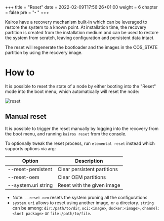 +++
title = "Reset"
date = 2022-02-09T17:56:26+01:00
weight = 6
chapter = false
pre = "<b>- </b>"
+++

Kairos have a recovery mechanism built-in which can be leveraged to restore the system to a known point. At installation time, the recovery partition is created from the installation medium and can be used to restore the system from scratch, leaving configuration and persistent data intact.

The reset will regenerate the bootloader and the images in the COS_STATE partition by using the recovery image.

# How to

It is possible to reset the state of a node by either booting into the "Reset" mode into the boot menu, which automatically will reset the node:

![reset](https://user-images.githubusercontent.com/2420543/191941281-573e2bed-f66c-48db-8c46-e8034417539e.gif?classes=border,shadow)

## Manual reset

It is possible to trigger the reset manually by logging into the recovery from the boot menu, and running `kairos reset` from the console.

To optionally tweak the reset process, run `elemental reset` instead which supports options via arg:

| Option              	| Description                 	|
|---------------------	|-----------------------------	|
| --reset-persistent  	| Clear persistent partitions 	|
| --reset-oem         	| Clear OEM partitions        	|
| --system.uri string 	| Reset with the given image  	|

- Note: `--reset-oem` resets the system pruning all the configurations
- `system.uri` allows to reset using another image, or a directory.
  `string` can be among: `dir:/path/to/dir`, `oci:<image>`, `docker:<image>`, `channel:<luet package>` or `file:/path/to/file`.